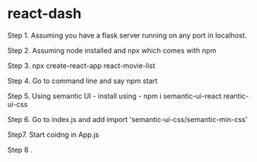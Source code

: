 # react-dash

Step 1. Assuming you have a flask server running on any port in localhost.

Step 2. Assuming node installed and npx which comes with npm

Step 3. npx create-react-app react-movie-list

Step 4. Go to command line and say npm start

Step 5. Using semantic UI - install using - npm i semantic-ui-react reantic-ui-css

Step 6. Go to index.js and add import 'semantic-ui-css/semantic-min-css'

Step7. Start coidng in App.js

Step 8 . 
